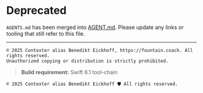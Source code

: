 # Deprecated

`AGENTS.md` has been merged into [AGENT.md](AGENT.md).
Please update any links or tooling that still refer to this file.

---

```
© 2025 Contexter alias Benedikt Eickhoff, https://fountain.coach. All rights reserved.
Unauthorized copying or distribution is strictly prohibited.
```

> **Build requirement:** Swift 6.1 tool-chain

````text
© 2025 Contexter alias Benedikt Eickhoff 🛡️ All rights reserved.
````
